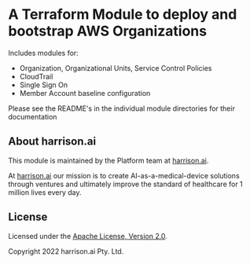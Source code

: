 # A Terraform Module to deploy and bootstrap AWS Organizations

Includes modules for:

- Organization, Organizational Units, Service Control Policies
- CloudTrail
- Single Sign On
- Member Account baseline configuration

Please see the README's in the individual module directories for their documentation

## About harrison.ai

This module is maintained by the Platform team at [harrison.ai](https://harrison.ai).

At [harrison.ai](https://harrison.ai) our mission is to create AI-as-a-medical-device solutions through ventures and ultimately improve the standard of healthcare for 1 million lives every day.

## License

Licensed under the [Apache License, Version 2.0](http://www.apache.org/licenses/LICENSE-2.0).

Copyright 2022 harrison.ai Pty. Ltd.
